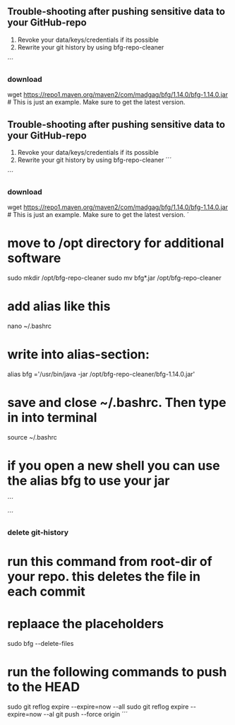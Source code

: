 ## Trouble-shooting after pushing sensitive data to your GitHub-repo
1. Revoke your data/keys/credentials if its possible
2. Rewrite your git history by using bfg-repo-cleaner

´´´
### download
wget https://repo1.maven.org/maven2/com/madgag/bfg/1.14.0/bfg-1.14.0.jar # This is just an example. Make sure to get the latest version.
## Trouble-shooting after pushing sensitive data to your GitHub-repo
1. Revoke your data/keys/credentials if its possible
2. Rewrite your git history by using bfg-repo-cleaner
´´´

´´´
### download
wget https://repo1.maven.org/maven2/com/madgag/bfg/1.14.0/bfg-1.14.0.jar # This is just an example. Make sure to get the latest version.
´
# move to /opt directory for additional software
sudo mkdir /opt/bfg-repo-cleaner
sudo mv bfg*.jar /opt/bfg-repo-cleaner

# add alias like this
nano ~/.bashrc 
# write into alias-section: 
alias bfg ='/usr/bin/java -jar /opt/bfg-repo-cleaner/bfg-1.14.0.jar'
# save and close ~/.bashrc. Then type in into terminal
source ~/.bashrc
# if you open a new shell you can use the alias bfg to use your jar
´´´

´´´
### delete git-history
# run this command from root-dir of your repo.  this deletes the file in each commit 
# replaace the placeholders
sudo bfg --delete-files <file-to-delete> <your-github-repo-name>  

# run the following commands to push to the HEAD
sudo git reflog expire --expire=now --all
sudo git reflog expire --expire=now --al
git push --force origin
´´´
